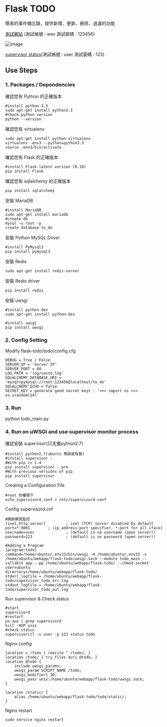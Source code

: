 # Flask TODO

簡易的事件備忘錄，提供新增、更新、刪除、過濾的功能

[測試網站](http://ec2-54-238-225-130.ap-northeast-1.compute.amazonaws.com/todo) (測試帳號 : wes 測試密碼 : 123456)

![image](https://raw.github.com/wesgt/flask_todo/master/doc/images/todo_login.jpg)

[supervisor status](http://ec2-54-238-225-130.ap-northeast-1.compute.amazonaws.com:9001/)(測試帳號 : user 測試密碼 : 123)

## Use Steps

### 1. Packages / Dependencies

確認您有 Python 的正確版本

    #install python 3.3
    sudo apt-get install python3.3
    #check python version
    python --version
    
確認您有 virtualenv

    sudo apt-get install python-virtualenv
    virtualenv .env3 --python=python3.3
    source .env3/bin/activate

確認您有 Flask 的正確版本

    #install Flask latest version (0.10)
    pip install Flask
    
確認您有 sqlalchemy 的正確版本

    pip install sqlalchemy

安裝 MariaDB

    #install MariaDB
    sudo apt-get install mariadb
    #create db
    mysql -u root -p
    create database to_do

安裝 Python MySQL Driver

    #install PyMysql3
    pip install pymysql3
    
安裝 Redis
    
    sudo apt-get install redis-server
    
安裝 Redis driver

    pip install redis

安裝 uwsgi

    #install python-dev
    sudo apt-get install python-dev

    #install uwsgi
    pip install uwsgi


### 2. Config Setting

Modify flask-todo/todo/config.cfg

    DEBUG = True / False
    SERVER_IP = 'Server IP'
    SERVER_PORT = 80
    LOG_PATH = 'log/sesto.log'
    SQLALCHEMY_DATABASE_URI = 'mysql+pymysql://root:123456@localhost/to_do'
    SQLALCHEMY_ECHO = False
    SECRET_KEY = generate good secret keys : '>>> import os >>> os.urandom(24)'

### 3. Run

python todo_main.py

### 4. Run on uWSGI and use supervisor monitor process

確認安裝 supervisor(只支援python2.7)

    #install python2.7(ubuntu 預設就有裝)
    #install supervisor :
    #With pip >= 1.4
    pip install supervisor --pre
    #With previous versions of pip
    pip install supervisor

Creating a Configuration File

    #root 的權限下
    echo_supervisord_conf > /etc/supervisord.conf

Config supervisord.cnf

    #開啟網頁監控
    [inet_http_server]         ; inet (TCP) server disabled by default
    port=*:9001        ; (ip_address:port specifier, *:port for all iface)
    username=user              ; (default is no username (open server))
    password=123               ; (default is no password (open server))

    #Adding a Program
    [program:todo]
    command=/home/ubuntu/.env33/bin/uwsgi -H /home/ubuntu/.env33 -s /home/ubuntu/webapp/flask-todo/uwsgi.sock --module todo_main --callable app --pp /home/ubuntu/webapp/flask-todo/ --chmod-socket
    user=ubuntu
    directory=/home/ubuntu/webapp/flask-todo/
    stderr_logfile = /home/ubuntu/webapp/flask-todo/supervisor_todo_err.log
    stdout_logfile = /home/ubuntu/webapp/flask-todo/supervisor_todo_out.log

Run supervisor & Check status

    #start
    supervisord
    #restart
    ps aux | grep supervisord
    kill -HUP xxxx
    #check status
    supervisorctl -u user -p 123 status todo

Nginx config

    location = /todo { rewrite ^ /todo/; }
    location /todo/ { try_files $uri @todo; }
    location @todo {
        include uwsgi_params;
        uwsgi_param SCRIPT_NAME /todo;
        uwsgi_modifier1 30;
        uwsgi_pass unix:/home/ubuntu/webapp/flask-todo/uwsgi.sock;
    }

    location /static/ {
        alias /home/ubuntu/webapp/flask-todo/todo/static/;
    }

Nginx restart

    sudo service nginx restart
